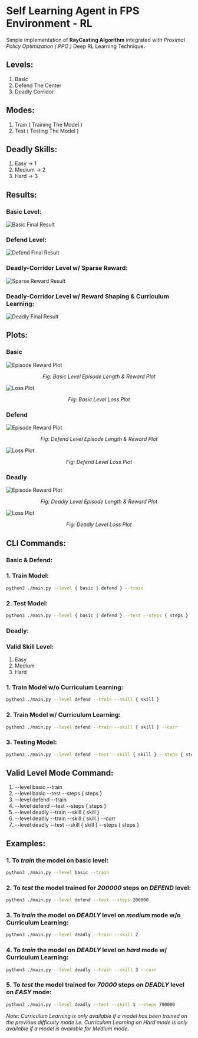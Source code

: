 # Self Learning Agent in FPS Environment - RL

Simple implementation of **RayCasting Algorithm** integrated with _Proximal Policy Optimization ( PPO )_ Deep RL Learning Technique.

## Levels:

1. Basic
2. Defend The Center
3. Deadly Corridor

## Modes:

1. Train ( Training The Model )
2. Test ( Testing The Model )

## Deadly Skills:

1. Easy → 1
2. Medium → 2
3. Hard → 3

## Results:

### Basic Level:

![Basic Final Result](./gif/basic.gif)

### Defend Level:

![Defend Final Result](./gif/defend.gif)

### Deadly-Corridor Level w/ Sparse Reward:

![Sparse Reward Result](./gif/deadly-sparse.gif)

### Deadly-Corridor Level w/ Reward Shaping & Curriculum Learning:

![Deadly Final Result](./gif/deadly-final.gif)

## Plots:

### Basic

![Episode Reward Plot](./plot/basic-plot-1.png)

<p align=center>
    <em>Fig: Basic Level Episode Length & Reward Plot</em>
</p>

![Loss Plot](./plot/basic-plot-2.png)

<p align=center>
    <em>Fig: Basic Level Loss Plot</em>
</p>

### Defend

![Episode Reward Plot](./plot/defend-plot-1.png)

<p align=center>
    <em>Fig: Defend Level Episode Length & Reward Plot</em>
</p>

![Loss Plot](./plot/defend-plot-2.png)

<p align=center>
    <em>Fig: Defend Level Loss Plot</em>
</p>

### Deadly

![Episode Reward Plot](./plot/deadly-plot-1.png)

<p align=center>
    <em>Fig: Deadly Level Episode Length & Reward Plot</em>
</p>

![Loss Plot](./plot/deadly-plot-2.png)

<p align=center>
    <em>Fig: Deadly Level Loss Plot</em>
</p>

## CLI Commands:

### Basic & Defend:

### 1. Train Model:

```bash
python3 ./main.py --level { basic | defend } --train
```

### 2. Test Model:

```bash
python3 ./main.py --level { basic | defend } --test --steps { steps }
```

### Deadly:

### Valid Skill Level:

1. Easy
2. Medium
3. Hard

### 1. Train Model w/o Curriculum Learning:

```bash
python3 ./main.py --level defend --train --skill { skill }
```

### 2. Train Model w/ Curriculum Learning:

```bash
python3 ./main.py --level defend --train --skill { skill } --curr
```

### 3. Testing Model:

```bash
python3 ./main.py --level defend --test --skill { skill } --steps { steps }
```

## Valid Level Mode Command:

1. --level basic --train
2. --level basic --test --steps { steps }
3. --level defend --train
4. --level defend --test --steps { steps }
5. --level deadly --train --skill { skill }
6. --level deadly --train --skill { skill } --curr
7. --level deadly --test --skill { skill } --steps { steps }

## Examples:

### 1. To _train_ the model on basic level:

```bash
python3 ./main.py --level basic --train
```

### 2. To _test_ the model trained for _200000_ steps on _DEFEND_ level:

```bash
python3 ./main.py --level defend --test --steps 200000
```

### 3. To _train_ the model on _DEADLY_ level on _medium_ mode w/o Curriculum Learning:

```bash
python3 ./main.py --level deadly --train --skill 2
```

### 4. To _train_ the model on _DEADLY_ level on _hard_ mode w/ Curriculum Learning:

```bash
python3 ./main.py --level deadly --train --skill 3 --curr
```

### 5. To _test_ the model trained for _70000_ steps on _DEADLY_ level on _EASY_ mode:

```bash
python3 ./main.py --level deadly --test --skill 1 --steps 700000
```

_Note: Curriculum Learning is only available if a model has been trained on the previous difficulty mode i.e. Curriculum Learning on Hard mode is only available if a model is available for Medium mode._
